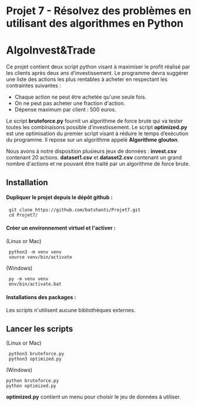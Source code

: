 # Projet 7 - Résolvez des problèmes en utilisant des algorithmes en Python

# **AlgoInvest&Trade**
Ce projet contient deux script python visant à maximiser le profit réalisé par les clients après deux ans d'investissement. Le programme devra suggérer une liste des actions les plus rentables à acheter en respectant les contraintes suivantes :
* Chaque action ne peut être achetée qu'une seule fois.
* On ne peut pas acheter une fraction d'action.
* Dépense maximum par client : 500 euros.

Le script **bruteforce.py** fournit un algorithme de force brute qui va tester toutes les combinaisons possible d’investissement. 
Le script **optimized.py**  est une optimisation du premier script visant à réduire le temps d’exécution du programme. Il repose sur un algorithme appelé **Algorithme glouton**.

Nous avons à notre disposition plusieurs jeux de données :
**invest.csv** contenant 20 actions.
**dataset1.csv** et **dataset2.csv** contenant un grand nombre d'actions et ne pouvant être traité par un algorithme de force brute.   

## Installation
#### Dupliquer le projet depuis le dépôt github : 
```
 git clone https://github.com/batshanti/Projet7.git
 cd Projet7/
```
#### Créer un environnement virtuel et l'activer :
(Linux or Mac)
```
 python3 -m venv venv
 source venv/bin/activate
```
(Windows)
```
 py -m venv venv
 env/bin/activate.bat
```
#### Installations des packages :

Les scripts n'utilisent aucune bibliothèques externes.  

## Lancer les scripts
(Linux or Mac)
```
 python3 bruteforce.py
 python3 optimized.py
```
(Windows)
```
python bruteforce.py
python optimized.py
```
**optimized.py** contient un menu pour choisir le jeu de données à utiliser.